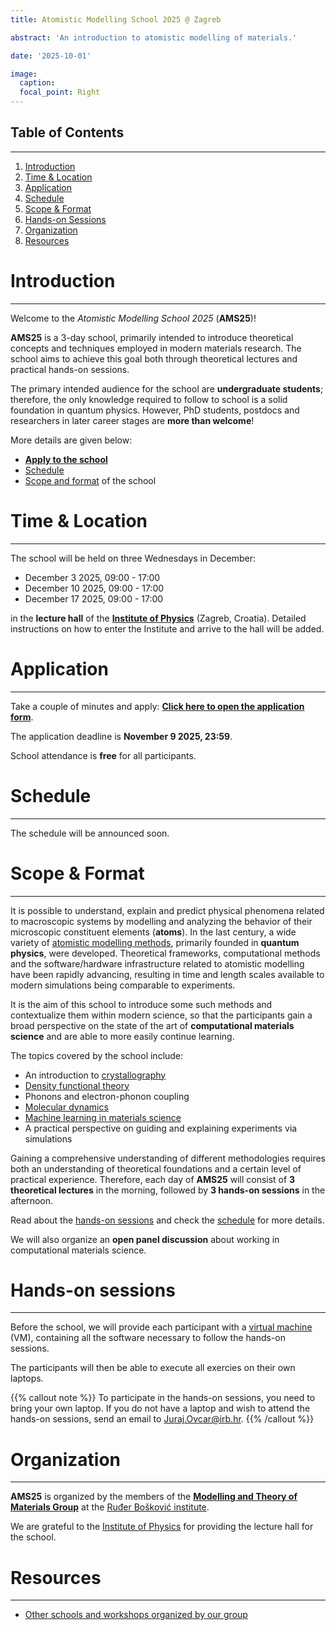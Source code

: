 ```yaml
---
title: Atomistic Modelling School 2025 @ Zagreb

abstract: 'An introduction to atomistic modelling of materials.'

date: '2025-10-01'

image:
  caption: 
  focal_point: Right
---
```


## Table of Contents
---

 1. [Introduction](#introduction)
 2. [Time & Location](#time--location)
 3. [Application](#application)
 4. [Schedule](#schedule)
 5. [Scope & Format](#scope--format)
 6. [Hands-on Sessions](#hands-on-sessions)
 7. [Organization](#organization)
 8. [Resources](#resources)

# Introduction
---

Welcome to the _Atomistic Modelling School 2025_ (**AMS25**)!

**AMS25** is a 3-day school, primarily intended to introduce theoretical concepts
and techniques employed in modern materials research.
The school aims to achieve this goal both through theoretical
lectures and practical hands-on sessions.

The primary intended audience for the school are **undergraduate students**; therefore, the only knowledge required to follow to school is a solid foundation in quantum physics. However, PhD students, postdocs and researchers in later career stages are **more than welcome**!

More details are given below:

- [**Apply to the school**](#application)
- [Schedule](#schedule)
- [Scope and format](#scope--format) of the school

# Time & Location
---

The school will be held on three Wednesdays in December:

- December 3 2025, 09:00 - 17:00
- December 10 2025, 09:00 - 17:00
- December 17 2025, 09:00 - 17:00

in the **lecture hall** of the [**Institute of Physics**](https://maps.app.goo.gl/SigjffQmq9kXdW2n9) (Zagreb, Croatia). Detailed instructions on how to enter the Institute and arrive to the hall will be added.

# Application
---

Take a couple of minutes and apply: [**Click here to open the application form**](https://forms.gle/zzKY9goW9B85c6m78).

The application deadline is **November 9 2025, 23:59**.

School attendance is **free** for all participants.

# Schedule
---
The schedule will be announced soon.

# Scope & Format
---

It is possible to understand, explain and predict physical phenomena
related to macroscopic systems by modelling and analyzing
the behavior of their microscopic constituent elements (**atoms**).
In the last century, a wide variety of [atomistic modelling methods](https://en.wikipedia.org/wiki/Computational_materials_science#Comparison_of_methods),
primarily founded in **quantum physics**, were developed.
Theoretical frameworks, computational methods and the software/hardware infrastructure
related to atomistic modelling have been rapidly advancing,
resulting in time and length scales available to modern simulations
being comparable to experiments.

It is the aim of this school to introduce some such methods
and contextualize them within modern science, so that the
participants gain a broad perspective on the state of the art
of **computational materials science** and are able to
more easily continue learning.

The topics covered by the school include:

- An introduction to [crystallography](https://en.wikipedia.org/wiki/Crystal_structure)
- [Density functional theory](https://arxiv.org/abs/cond-mat/0211443)
- Phonons and electron-phonon coupling
- [Molecular dynamics](https://tinyurl.com/p9w94vmv)
- [Machine learning in materials science](https://www.sciencedirect.com/science/article/pii/S135902862400055X)
- A practical perspective on guiding and explaining experiments via simulations

Gaining a comprehensive understanding of different methodologies requires
both an understanding of theoretical foundations and a certain level of practical experience.
Therefore, each day of **AMS25** will consist of **3 theoretical lectures** in the morning,
followed by **3 hands-on sessions** in the afternoon.

Read about the [hands-on sessions](#hands-on-sessions) and check the [schedule](#schedule) for more details.

We will also organize an **open panel discussion** about working in computational materials science.

# Hands-on sessions
---

Before the school, we will provide each participant with a [virtual machine](https://en.wikipedia.org/wiki/Virtual_machine) (VM),
containing all the software necessary to follow the hands-on sessions.

The participants will then be able to execute all exercies on their own laptops.

{{% callout note %}}
To participate in the hands-on sessions,
you need to bring your own laptop. If you do not have a laptop and wish
to attend the hands-on sessions, send an email to <Juraj.Ovcar@irb.hr>.
{{% /callout %}}



# Organization
---

**AMS25** is organized by the members of the [**Modelling and Theory of Materials Group**](/people)
at the [Ruđer Bošković institute](https://www.irb.hr/eng).

We are grateful to the [Institute of Physics](https://ifs.hr/) for providing the lecture hall for the school.

# Resources
---

- [Other schools and workshops organized by our group](/teaching)

